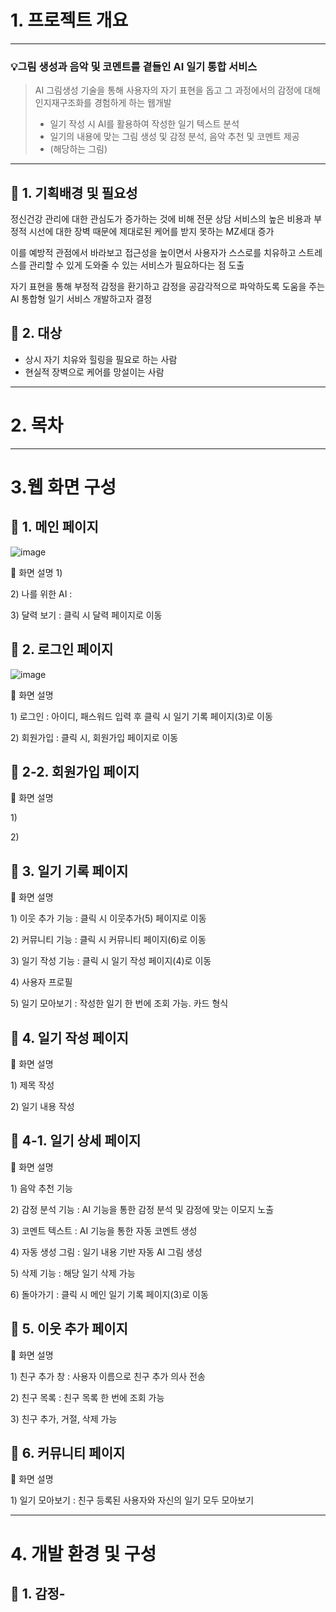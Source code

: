 # 1. 프로젝트 개요
---
### 💡그림 생성과 음악 및 코멘트를 곁들인 AI 일기 통합 서비스
> AI 그림생성 기술을 통해 사용자의 자기 표현을 돕고 그 과정에서의 감정에 대해 인지재구조화를 경험하게 하는 웹개발
> - 일기 작성 시 AI를 활용하여 작성한 일기 텍스트 분석
> - 일기의 내용에 맞는 그림 생성 및 감정 분석, 음악 추천 및 코멘트 제공
> - \(해당하는 그림\)
---

## 🔹 1. 기획배경 및 필요성
정신건강 관리에 대한 관심도가 증가하는 것에 비해 전문 상담 서비스의 높은 비용과 부정적 시선에 대한 장벽 때문에 제대로된 케어를 받지 못하는 MZ세대 증가

이를 예방적 관점에서 바라보고 접근성을 높이면서 사용자가 스스로를 치유하고 스트레스를 관리할 수 있게 도와줄 수 있는 서비스가 필요하다는 점 도출

자기 표현을 통해 부정적 감정을 환기하고 감정을 공감각적으로 파악하도록 도움을 주는 AI 통합형 일기 서비스 개발하고자 결정

## 🔹 2. 대상
- 상시 자기 치유와 힐링을 필요로 하는 사람
- 현실적 장벽으로 케어를 망설이는 사람

---

# 2. 목차
---
# 3.웹 화면 구성
## 🔹 1. 메인 페이지

![image](https://github.com/Three-Park/frontend_server/assets/128453499/8aa5a19c-59ec-4c23-aa80-e1db47f3efbd)

📖 화면 설명
1\)

2\) 나를 위한 AI : 

3\) 달력 보기 : 클릭 시 달력 페이지로 이동

## 🔹 2. 로그인 페이지

![image](https://github.com/Three-Park/frontend_server/assets/128453499/22b038df-5dce-41e7-a22f-2c5d55efe132)

📖 화면 설명

1\) 로그인 : 아이디, 패스워드 입력 후 클릭 시 일기 기록 페이지(3)로 이동

2\) 회원가입 : 클릭 시, 회원가입 페이지로 이동

## 🔹 2-2. 회원가입 페이지

📖 화면 설명

1\) 

2\) 

## 🔹 3. 일기 기록 페이지

📖 화면 설명

1\) 이웃 추가 기능 : 클릭 시 이웃추가(5) 페이지로 이동

2\) 커뮤니티 기능 : 클릭 시 커뮤니티 페이지(6)로 이동

3\) 일기 작성 기능 : 클릭 시 일기 작성 페이지(4)로 이동

4\) 사용자 프로필

5\) 일기 모아보기 : 작성한 일기 한 번에 조회 가능. 카드 형식

## 🔹 4. 일기 작성 페이지

📖 화면 설명

1\) 제목 작성

2\) 일기 내용 작성

## 🔹 4-1. 일기 상세 페이지

📖 화면 설명

1\) 음악 추천 기능

2\) 감정 분석 기능 : AI 기능을 통한 감정 분석 및 감정에 맞는 이모지 노출

3\) 코멘트 텍스트 : AI 기능을 통한 자동 코멘트 생성

4\) 자동 생성 그림 : 일기 내용 기반 자동 AI 그림 생성

5\) 삭제 기능 : 해당 일기 삭제 가능

6\) 돌아가기 : 클릭 시 메인 일기 기록 페이지(3)로 이동

## 🔹 5. 이웃 추가 페이지

📖 화면 설명

1\) 친구 추가 창 : 사용자 이름으로 친구 추가 의사 전송

2\) 친구 목록 : 친구 목록 한 번에 조회 가능

3\) 친구 추가, 거절, 삭제 가능

## 🔹 6. 커뮤니티 페이지

📖 화면 설명

1\) 일기 모아보기 : 친구 등록된 사용자와 자신의 일기 모두 모아보기

---

# 4. 개발 환경 및 구성

## 🔹 1. 감정-
